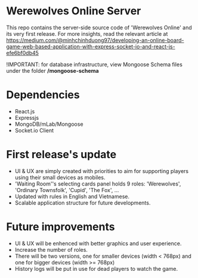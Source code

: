 # Werewolves Online Server
This repo contains the server-side source code of 'Werewolves Online' and its very first release. For more insights, read the relevant article at https://medium.com/@minhchinhduong97/developing-an-online-board-game-web-based-application-with-express-socket-io-and-react-js-efe6bf0db45

!IMPORTANT: for database infrastructure, view Mongoose Schema files under the folder <b>/mongoose-schema</b>

# Dependencies
- React.js
- Expressjs
- MongoDB/mLab/Mongoose
- Socket.io Client

# First release's update
- UI & UX are simply created with priorities to aim for supporting players using their small devices as mobiles.
- 'Waiting Room''s selecting cards panel holds 9 roles: 'Werewolves', 'Ordinary Townsfolk', 'Cupid', 'The Fox', ...
- Updated with rules in English and Vietnamese.
- Scalable application structure for future developments.

# Future improvements
- UI & UX will be enhenced with better graphics and user experience.
- Increase the number of roles.
- There will be two versions, one for smaller devices (width < 768px) and one for bigger devices (width >= 768px)
- History logs will be put in use for dead players to watch the game.
